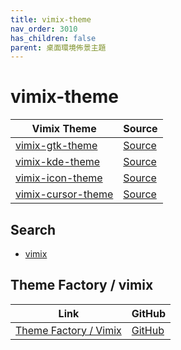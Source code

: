 ```yaml
---
title: vimix-theme
nav_order: 3010
has_children: false
parent: 桌面環境佈景主題
---
```



# vimix-theme

| Vimix Theme | Source |
| --- | --- |
| [vimix-gtk-theme](https://samwhelp.github.io/note-about-theme/read/desktop-theme/gtk-theme/vimix-gtk-theme.html) | [Source](https://github.com/vinceliuice/vimix-gtk-themes) |
| [vimix-kde-theme](https://samwhelp.github.io/note-about-theme/read/desktop-theme/kde-theme/vimix-kde-theme.html) | [Source](https://github.com/vinceliuice/vimix-kde) |
| [vimix-icon-theme](https://samwhelp.github.io/note-about-theme/read/desktop-theme/icon-theme/vimix-icon-theme.html) | [Source](https://github.com/vinceliuice/vimix-icon-theme) |
| [vimix-cursor-theme](https://samwhelp.github.io/note-about-theme/read/desktop-theme/cursor-theme/vimix-cursor-theme.html) | [Source](https://github.com/vinceliuice/Vimix-cursors) |


## Search

* [vimix](https://github.com/vinceliuice?tab=repositories&q=vimix)


## Theme Factory / vimix

| Link | GitHub |
| ---- | ------ |
| [Theme Factory / Vimix](https://samwhelp.github.io/theme-factory-vimix/) | [GitHub](https://github.com/samwhelp/theme-factory-vimix) |
